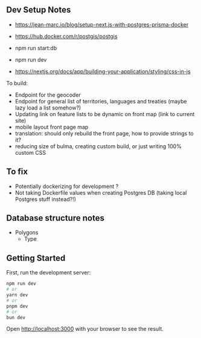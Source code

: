 ## Dev Setup Notes

- https://jean-marc.io/blog/setup-next.js-with-postgres-prisma-docker
- https://hub.docker.com/r/postgis/postgis

- npm run start:db
- npm run dev

- https://nextjs.org/docs/app/building-your-application/styling/css-in-js


To build:
- Endpoint for the geocoder
- Endpoint for general list of territories, languages and treaties (maybe lazy load a list somehow?)
- Updating link on feature lists to be dynamic on front map (link to current site)
- mobile layout front page map
- translation: should only rebuild the front page, how to provide strings to it?
- reducing size of bulma, creating custom build, or just writing 100% custom CSS

## To fix

- Potentially dockerizing for development ?
- Not taking Dockerfile values when creating Postgres DB (taking local Postgres stuff instead?!)

## Database structure notes

- Polygons
  - Type


## Getting Started

First, run the development server:

```bash
npm run dev
# or
yarn dev
# or
pnpm dev
# or
bun dev
```

Open [http://localhost:3000](http://localhost:3000) with your browser to see the result.

